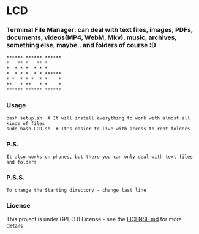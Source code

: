 # LCD
### Terminal File Manager: can deal with text files, images, PDFs, documents, videos(MP4, WebM, Mkv), music, archives, something else, maybe.. and folders of course :D
    ****** ****** ******
    *   ** *   ** *     
    *  * * *  * * *     
    *  * * *  * * ******
    * *  * * *  * *    *
    **   * **   * *    *
    ****** ****** ******
### Usage
```
bash setup.sh  # It will install everything to work with almost all kinds of files
sudo bash LCD.sh  # It's easier to live with access to root folders
```
### P.S.
```
It also works on phones, but there you can only deal with text files and folders
```
### P.S.S.
```
To change the Starting directory - change last line
```
### License
This project is under GPL-3.0 License - see the [LICENSE.md](https://github.com/CyberDemon-crypto/LCD/blob/master/LICENSE) for more details
